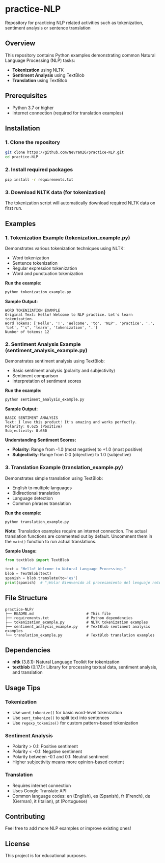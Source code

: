 # practice-NLP
Repository for practicing NLP related activities such as tokenization, sentiment analysis or sentence translation

## Overview
This repository contains Python examples demonstrating common Natural Language Processing (NLP) tasks:
- **Tokenization** using NLTK
- **Sentiment Analysis** using TextBlob
- **Translation** using TextBlob

## Prerequisites
- Python 3.7 or higher
- Internet connection (required for translation examples)

## Installation

### 1. Clone the repository
```bash
git clone https://github.com/Nevram26/practice-NLP.git
cd practice-NLP
```

### 2. Install required packages
```bash
pip install -r requirements.txt
```

### 3. Download NLTK data (for tokenization)
The tokenization script will automatically download required NLTK data on first run.

## Examples

### 1. Tokenization Example (tokenization_example.py)
Demonstrates various tokenization techniques using NLTK:
- Word tokenization
- Sentence tokenization
- Regular expression tokenization
- Word and punctuation tokenization

**Run the example:**
```bash
python tokenization_example.py
```

**Sample Output:**
```
WORD TOKENIZATION EXAMPLE
Original Text: Hello! Welcome to NLP practice. Let's learn tokenization.
Word Tokens: ['Hello', '!', 'Welcome', 'to', 'NLP', 'practice', '.', 'Let', "'s", 'learn', 'tokenization', '.']
Number of tokens: 12
```

### 2. Sentiment Analysis Example (sentiment_analysis_example.py)
Demonstrates sentiment analysis using TextBlob:
- Basic sentiment analysis (polarity and subjectivity)
- Sentiment comparison
- Interpretation of sentiment scores

**Run the example:**
```bash
python sentiment_analysis_example.py
```

**Sample Output:**
```
BASIC SENTIMENT ANALYSIS
Text: I love this product! It's amazing and works perfectly.
Polarity: 0.625 (Positive)
Subjectivity: 0.650
```

**Understanding Sentiment Scores:**
- **Polarity**: Range from -1.0 (most negative) to +1.0 (most positive)
- **Subjectivity**: Range from 0.0 (objective) to 1.0 (subjective)

### 3. Translation Example (translation_example.py)
Demonstrates simple translation using TextBlob:
- English to multiple languages
- Bidirectional translation
- Language detection
- Common phrases translation

**Run the example:**
```bash
python translation_example.py
```

**Note:** Translation examples require an internet connection. The actual translation functions are commented out by default. Uncomment them in the `main()` function to run actual translations.

**Sample Usage:**
```python
from textblob import TextBlob

text = "Hello! Welcome to Natural Language Processing."
blob = TextBlob(text)
spanish = blob.translate(to='es')
print(spanish)  # "¡Hola! Bienvenido al procesamiento del lenguaje natural."
```

## File Structure
```
practice-NLP/
├── README.md                        # This file
├── requirements.txt                 # Python dependencies
├── tokenization_example.py          # NLTK tokenization examples
├── sentiment_analysis_example.py    # TextBlob sentiment analysis examples
└── translation_example.py           # TextBlob translation examples
```

## Dependencies
- **nltk** (3.8.1): Natural Language Toolkit for tokenization
- **textblob** (0.17.1): Library for processing textual data, sentiment analysis, and translation

## Usage Tips

### Tokenization
- Use `word_tokenize()` for basic word-level tokenization
- Use `sent_tokenize()` to split text into sentences
- Use `regexp_tokenize()` for custom pattern-based tokenization

### Sentiment Analysis
- Polarity > 0.1: Positive sentiment
- Polarity < -0.1: Negative sentiment
- Polarity between -0.1 and 0.1: Neutral sentiment
- Higher subjectivity means more opinion-based content

### Translation
- Requires internet connection
- Uses Google Translate API
- Common language codes: en (English), es (Spanish), fr (French), de (German), it (Italian), pt (Portuguese)

## Contributing
Feel free to add more NLP examples or improve existing ones!

## License
This project is for educational purposes.
